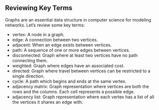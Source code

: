 ## Reviewing Key Terms

Graphs are an essential data structure in computer science for modeling networks. Let’s review some key terms:

- vertex: A node in a graph.
- edge: A connection between two vertices.
- adjacent: When an edge exists between vertices.
- path: A sequence of one or more edges between vertices.
- disconnected: Graph where at least two vertices have no path connecting them.
- weighted: Graph where edges have an associated cost.
- directed: Graph where travel between vertices can be restricted to a single direction.
- cycle: A path which begins and ends at the same vertex.
- adjacency matrix: Graph representation where vertices are both the rows and the columns. Each cell represents a possible edge.
- adjacency list: Graph representation where each vertex has a list of all the vertices it shares an edge with.
